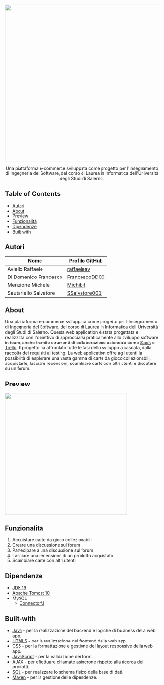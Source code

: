 <p align="center">
  <img src="https://github.com/raffaeleav/card-exchange/assets/114619463/0e955bc1-673b-49be-aa26-eef3be846388" width="512" heigth="120">
</p>

<p align="center">
  Una piattaforma e-commerce sviluppata come progetto per l'insegnamento di Ingegneria del Software, del corso di Laurea in Informatica dell'Università degli Studi di Salerno. 
</p>


## Table of Contents
- [Autori](#Autori)
- [About](#About)
- [Preview](#Preview)
- [Funzionalità](#Funzionalità)
- [Dipendenze](#Dipendenze)
- [Built with](#Built-with)


## Autori
| Nome | Profilo GitHub |
| ---- | --------- |
| Aviello Raffaele | [raffaeleav](https://github.com/raffaeleav) |
| Di Domenico Francesco | [FrancescoDD00](https://github.com/FrancescoDD00) |
| Menzione Michele | [Michibit](https://github.com/Michibit) |
| Sautariello Salvatore | [SSalvatore001](https://github.com/SSalvatore001) |


## About 
  Una piattaforma e-commerce sviluppata come progetto per l'insegnamento di Ingegneria del Software, del corso di Laurea in Informatica dell'Università degli Studi di Salerno. 
  Questa web application è stata progettata e realizzata con l'obiettivo di approcciarsi praticamente allo sviluppo software in team, anche tramite strumenti di collaborazione aziendale come [Slack](https://slack.com/intl/it-it/?utm_source=rachelandreago) e
  [Trello](https://trello.com/it). Il progetto ha affrontato tutte le fasi dello sviluppo a cascata, dalla raccolta dei requisiti al testing.
  La web application offre agli utenti la possibilità di esplorare una vasta gamma di carte da gioco collezionabili, acquistarle, lasciare recensioni, scambiare carte con altri utenti e discutere su un forum.


## Preview
<p>
  <img src="https://github.com/raffaeleav/card-exchange/assets/114619463/1536f969-824a-40e3-a4c7-e09a66f5c302" width="400" heigth="400">
</p>


## Funzionalità
1) Acquistare carte da gioco collezionabili
2) Creare una discussione sul forum
3) Partecipare a una discussione sul forum
4) Lasciare una recensione di un prodotto acquistato
5) Scambiare carte con altri utenti


## Dipendenze 
- [JDK 19](https://www.oracle.com/java/technologies/downloads/#java19 "JDK 19")
- [Apache Tomcat 10](https://tomcat.apache.org/download-10.cgi)
- [MySQL](https://dev.mysql.com/downloads/installer/)
  - [Connector/J](https://dev.mysql.com/downloads/connector/j/)


## Built-with
- [Java](https://www.oracle.com/java/technologies/downloads/#java19 "JDK 19") - per la realizzazione del backend e logiche di business della web app.
- [HTML5](https://www.w3schools.com/html/default.asp) - per la realizzazione del frontend della web app.
- [CSS](https://www.w3schools.com/css/) - per la formattazione e gestione del layout responsive della web app.
- [JavaScript](https://www.w3schools.com/js/) - per la validazione dei form.
- [AJAX](https://www.w3schools.com/js/js_ajax_intro.asp) - per effettuare chiamate asincrone rispetto alla ricerca dei prodotti.
- [SQL](https://www.w3schools.com/sql/) - per realizzare lo schema fisico della base di dati.
- [Maven](https://maven.apache.org/) - per la gestione delle dipendenze.
